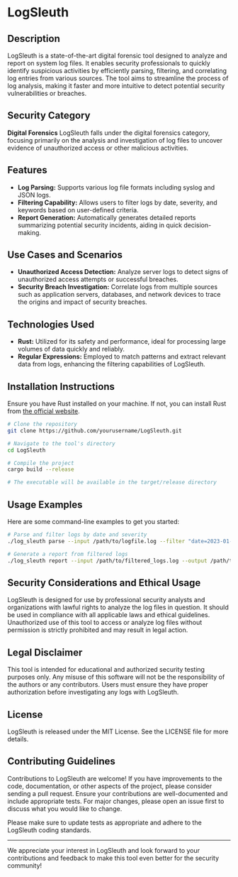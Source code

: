 # LogSleuth

## Description
LogSleuth is a state-of-the-art digital forensic tool designed to analyze and report on system log files. It enables security professionals to quickly identify suspicious activities by efficiently parsing, filtering, and correlating log entries from various sources. The tool aims to streamline the process of log analysis, making it faster and more intuitive to detect potential security vulnerabilities or breaches.

## Security Category
**Digital Forensics**
LogSleuth falls under the digital forensics category, focusing primarily on the analysis and investigation of log files to uncover evidence of unauthorized access or other malicious activities.

## Features
- **Log Parsing:** Supports various log file formats including syslog and JSON logs.
- **Filtering Capability:** Allows users to filter logs by date, severity, and keywords based on user-defined criteria.
- **Report Generation:** Automatically generates detailed reports summarizing potential security incidents, aiding in quick decision-making.

## Use Cases and Scenarios
- **Unauthorized Access Detection:** Analyze server logs to detect signs of unauthorized access attempts or successful breaches.
- **Security Breach Investigation:** Correlate logs from multiple sources such as application servers, databases, and network devices to trace the origins and impact of security breaches.

## Technologies Used
- **Rust:** Utilized for its safety and performance, ideal for processing large volumes of data quickly and reliably.
- **Regular Expressions:** Employed to match patterns and extract relevant data from logs, enhancing the filtering capabilities of LogSleuth.

## Installation Instructions
Ensure you have Rust installed on your machine. If not, you can install Rust from [the official website](https://www.rust-lang.org/tools/install).

```bash
# Clone the repository
git clone https://github.com/yourusername/LogSleuth.git

# Navigate to the tool's directory
cd LogSleuth

# Compile the project
cargo build --release

# The executable will be available in the target/release directory
```

## Usage Examples
Here are some command-line examples to get you started:

```bash
# Parse and filter logs by date and severity
./log_sleuth parse --input /path/to/logfile.log --filter "date=2023-01-01,severity=error"

# Generate a report from filtered logs
./log_sleuth report --input /path/to/filtered_logs.log --output /path/to/report.txt
```

## Security Considerations and Ethical Usage
LogSleuth is designed for use by professional security analysts and organizations with lawful rights to analyze the log files in question. It should be used in compliance with all applicable laws and ethical guidelines. Unauthorized use of this tool to access or analyze log files without permission is strictly prohibited and may result in legal action.

## Legal Disclaimer
This tool is intended for educational and authorized security testing purposes only. Any misuse of this software will not be the responsibility of the authors or any contributors. Users must ensure they have proper authorization before investigating any logs with LogSleuth.

## License
LogSleuth is released under the MIT License. See the LICENSE file for more details.

## Contributing Guidelines
Contributions to LogSleuth are welcome! If you have improvements to the code, documentation, or other aspects of the project, please consider sending a pull request. Ensure your contributions are well-documented and include appropriate tests. For major changes, please open an issue first to discuss what you would like to change.

Please make sure to update tests as appropriate and adhere to the LogSleuth coding standards.

---

We appreciate your interest in LogSleuth and look forward to your contributions and feedback to make this tool even better for the security community!